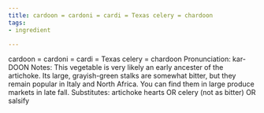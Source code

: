 ```yaml
---
title: cardoon = cardoni = cardi = Texas celery = chardoon
tags:
- ingredient

---
```

cardoon = cardoni = cardi = Texas celery = chardoon Pronunciation: kar-DOON Notes: This vegetable is very likely an early ancester of the artichoke. Its large, grayish-green stalks are somewhat bitter, but they remain popular in Italy and North Africa. You can find them in large produce markets in late fall. Substitutes: artichoke hearts OR celery (not as bitter) OR salsify
